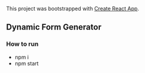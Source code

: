 This project was bootstrapped with [Create React App](https://github.com/facebook/create-react-app).

## Dynamic Form Generator


### How to run

- npm i
- npm start
